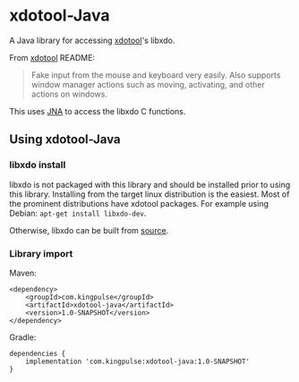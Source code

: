 # xdotool-Java
A Java library for accessing [xdotool](https://github.com/jordansissel/xdotool)'s libxdo.

From [xdotool](https://github.com/jordansissel/xdotool) README:

> Fake input from the mouse and keyboard very easily.
    Also supports window manager actions such as moving, activating, and other
    actions on windows.

This uses [JNA](https://github.com/java-native-access/jna) to access the libxdo C functions.
 
## Using xdotool-Java 
### libxdo install
 
 libxdo is not packaged with this library and should be installed
prior to using this library. Installing from the target linux distribution 
is the easiest. Most of the prominent distributions have xdotool packages. For
 example using Debian: `apt-get install libxdo-dev`.
  
  Otherwise, libxdo can be built from [source](https://github.com/jordansissel/xdotool).

### Library import

Maven:

```
<dependency>
	<groupId>com.kingpulse</groupId>
	<artifactId>xdotool-java</artifactId>
	<version>1.0-SNAPSHOT</version>
</dependency>
```

Gradle:

```
dependencies {
	implementation 'com.kingpulse:xdotool-java:1.0-SNAPSHOT'
}
``` 
